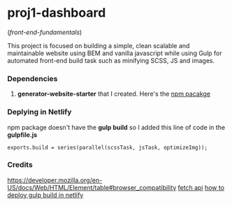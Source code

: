 # proj1-dashboard

(_front-end-fundamentals_)

This project is focused on building a simple, clean scalable and maintainable website using BEM and vanilla javascript while using Gulp for automated front-end build task such as minifying SCSS, JS and images.

### Dependencies

1. **generator-website-starter** that I created. Here's the [npm pacakge](https://www.npmjs.com/package/generator-website-starter)

### Deplying in Netlify

npm package doesn't have the **gulp build** so I added this line of code in the **gulpfile.js**

```
exports.build = series(parallel(scssTask, jsTask, optimizeImg));
```

### Credits

https://developer.mozilla.org/en-US/docs/Web/HTML/Element/table#browser_compatibility
[fetch api](https://www.youtube.com/watch?v=eS-FVnhjvEQ)
[how to deploy gulp build in netlify](https://www.youtube.com/watch?v=KQp3VKSYQ_U)
